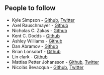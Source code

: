 ## People to follow

* Kyle Simpson - [Github](https://github.com/getify), [Twitter](https://twitter.com/getify)
* Axel Rauschmayer - [Github](https://github.com/rauschma)
* Nicholas C. Zakas - [Github](https://github.com/nzakas/)
* Kent C. Dodds - [Github](https://github.com/kentcdodds)
* Ashley Williams - [Github](https://github.com/ashleygwilliams)
* Dan Abramov - [Github](https://github.com/gaearon)
* Brian Lonsdorf - [Github](https://github.com/DrBoolean)
* Lin clark - [Github](https://github.com/linclark)
* Mattias Petter Johansson - [Github](https://github.com/mpj), [Twitter](https://twitter.com/mpjme)
* Nicolás Bevacqua - [Github](https://github.com/bevacqua), [Twitter](https://twitter.com/nzgb)
